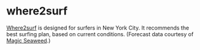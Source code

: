 # where2surf
[Where2surf](http://138.197.68.147/) is designed for surfers in New York City.
It recommends the best surfing plan, based on current conditions.
(Forecast data courtesy of [Magic Seaweed](www.magicseaweed.com).)

